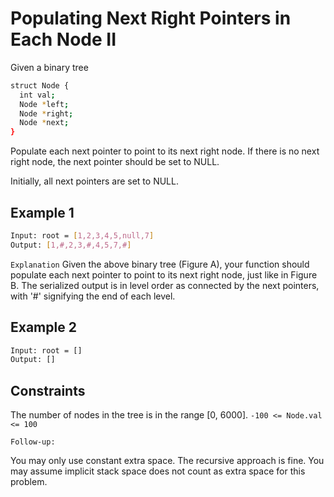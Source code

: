 # Populating Next Right Pointers in Each Node II

Given a binary tree

```bash
struct Node {
  int val;
  Node *left;
  Node *right;
  Node *next;
}
```

Populate each next pointer to point to its next right node. If there is no next right node, the next pointer should be set to NULL.

Initially, all next pointers are set to NULL.

## Example 1

```bash
Input: root = [1,2,3,4,5,null,7]
Output: [1,#,2,3,#,4,5,7,#]
```

`Explanation` Given the above binary tree (Figure A), your function should populate each next pointer to point to its next right node, just like in Figure B. The serialized output is in level order as connected by the next pointers, with '#' signifying the end of each level.

## Example 2

```bash
Input: root = []
Output: []
```

## Constraints

The number of nodes in the tree is in the range [0, 6000].
`-100 <= Node.val <= 100`

`Follow-up:`

You may only use constant extra space.
The recursive approach is fine. You may assume implicit stack space does not count as extra space for this problem.

